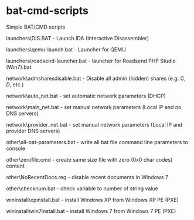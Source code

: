 # bat-cmd-scripts
Simple BAT/CMD scripts

launchers\DIS.BAT - Launch IDA (Interactive Disassembler)

launchers\qemu-launch.bat - Launcher for QEMU

launchers\roadsend-launcher.bat - launcher for Roadsend PHP Studio (Win7).bat

network\admsharesdisable.bat - Disable all admin (hidden) shares (e.g. C$, D$, etc.)

network\auto_net.bat - set automatic network parameters (DHCP)

network\main_net.bat - set manual network parameters (Local IP and no DNS servers)

network\provider_net.bat - set manual network parameters (Local IP and provider DNS servers)

other\all-bat-parameters.bat - write all bat file command line parameters to console

other\zerofile.cmd - create same size file with zero (0x0 char codes) content

other\NoRecentDocs.reg - disable recent documents in Windows 7

other\checknum.bat - check variable to number of string value

wininstall\xpinstall.bat - install Windows XP from Windows XP PE (PXE)

wininstall\win7install.bat - install Windows 7 from Windows 7 PE (PXE)